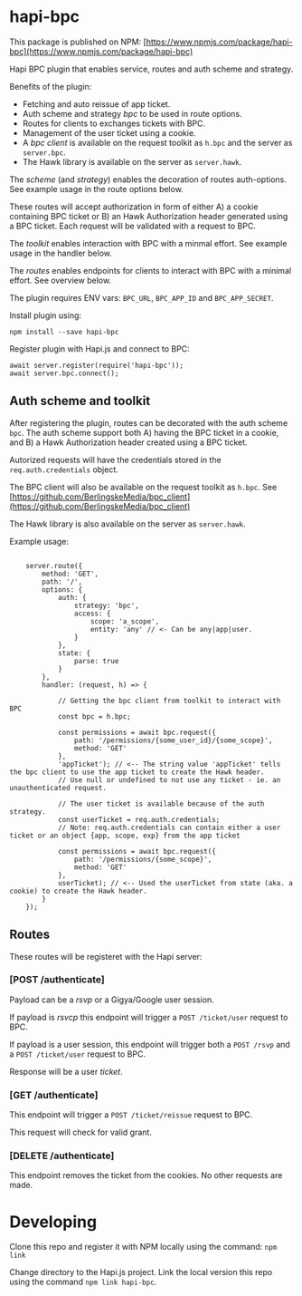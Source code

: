 # hapi-bpc

This package is published on NPM: [https://www.npmjs.com/package/hapi-bpc](https://www.npmjs.com/package/hapi-bpc)

Hapi BPC plugin that enables service, routes and auth scheme and strategy.

Benefits of the plugin:

* Fetching and auto reissue of app ticket.
* Auth scheme and strategy _bpc_ to be used in route options.
* Routes for clients to exchanges tickets with BPC.
* Management of the user ticket using a cookie.
* A _bpc client_ is available on the request toolkit as `h.bpc` and the server as `server.bpc`.
* The Hawk library is available on the server as `server.hawk`.

The _scheme_ (and _strategy_) enables the decoration of routes auth-options. See example usage in the route options below.

These routes will accept authorization in form of either A) a cookie containing BPC ticket or B) an Hawk Authorization header generated using a BPC ticket. Each request will be validated with a request to BPC.

The _toolkit_ enables interaction with BPC with a minmal effort. See example usage in the handler below.

The _routes_ enables endpoints for clients to interact with BPC with a minimal effort. See overview below.


The plugin requires ENV vars: `BPC_URL`, `BPC_APP_ID` and `BPC_APP_SECRET`.

Install plugin using:

```
npm install --save hapi-bpc
```


Register plugin with Hapi.js and connect to BPC:

```
await server.register(require('hapi-bpc'));
await server.bpc.connect();

```

## Auth scheme and toolkit

After registering the plugin, routes can be decorated with the auth scheme `bpc`. The auth scheme support both A) having the BPC ticket in a cookie, and B) a Hawk Authorization header created using a BPC ticket.

Autorized requests will have the credentials stored in the `req.auth.credentials` object.

The BPC client will also be available on the request toolkit as `h.bpc`.
See [https://github.com/BerlingskeMedia/bpc_client](https://github.com/BerlingskeMedia/bpc_client)

The Hawk library is also available on the server as `server.hawk`.

Example usage:

```

    server.route({
        method: 'GET',
        path: '/',
        options: {
            auth: {
                strategy: 'bpc',
                access: {
                    scope: 'a_scope',
                    entity: 'any' // <- Can be any|app|user.
                }
            },
            state: {
                parse: true
            }
        },
        handler: (request, h) => {

            // Getting the bpc client from toolkit to interact with BPC
            const bpc = h.bpc;

            const permissions = await bpc.request({
                path: '/permissions/{some_user_id}/{some_scope}',
                method: 'GET'
            },
            'appTicket'); // <-- The string value 'appTicket' tells the bpc client to use the app ticket to create the Hawk header.
            // Use null or undefined to not use any ticket - ie. an unauthenticated request.

            // The user ticket is available because of the auth strategy.
            const userTicket = req.auth.credentials;
            // Note: req.auth.credentials can contain either a user ticket or an object {app, scope, exp} from the app ticket

            const permissions = await bpc.request({
                path: '/permissions/{some_scope}',
                method: 'GET'
            },
            userTicket); // <-- Used the userTicket from state (aka. a cookie) to create the Hawk header.
        }
    });

```


## Routes

These routes will be registeret with the Hapi server:

### [POST /authenticate]

Payload can be a _rsvp_ or a Gigya/Google user session.

If payload is _rsvcp_ this endpoint will trigger a `POST /ticket/user` request to BPC.

If payload is a user session, this endpoint will trigger both a `POST /rsvp` and a `POST /ticket/user` request to BPC.

Response will be a user _ticket_.

### [GET /authenticate]

This endpoint will trigger a `POST /ticket/reissue` request to BPC.

This request will check for valid grant.

### [DELETE /authenticate]

This endpoint removes the ticket from the cookies. No other requests are made.


# Developing

Clone this repo and register it with NPM locally using the command: `npm link`

Change directory to the Hapi.js project. Link the local version this repo using the command `npm link hapi-bpc`.

